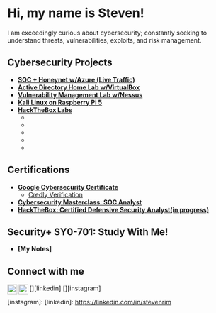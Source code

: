 <h1>Hi, my name is Steven!</h1>
I am exceedingly curious about cybersecurity; constantly seeking to understand threats, vulnerabilities, exploits, and risk management.  

<h2>Cybersecurity Projects</h2>

- <b>[SOC + Honeynet w/Azure (Live Traffic)](https://github.com/stevenrim/honeynet)</b>
- <b>[Active Directory Home Lab w/VirtualBox]()</b>
- <b>[Vulnerability Management Lab w/Nessus]()</b>
- <b>[Kali Linux on Raspberry Pi 5]()</b>
- <b>[HackTheBox Labs]()</b>
  - []()
  - []()
  - []()
  - []()
  - []()

<h2>Certifications</h2>

- <b>[Google Cybersecurity Certificate](https://www.coursera.org/account/accomplishments/specialization/certificate/SP8CUMT37QPG)</b>
  - [Credly Verification](https://www.credly.com/badges/c5dc51ac-beae-45ef-b27b-a060075191e3/print)
- <b>[Cybersecurity Masterclass: SOC Analyst](https://app.kajabi.com/certificates/72ada0d2)</b>
- <b>[HackTheBox: Certified Defensive Security Analyst(in progress)]()</b>

<h2>Security+ SY0-701: Study With Me!</h2>

- <b>[My Notes]</b>

<h2>Connect with me</h2>

[<img align="left" alt="StevenRim | LinkedIn" width="22px" src="https://cdn.jsdelivr.net/npm/simple-icons@v3/icons/linkedin.svg" />][linkedin]
[<img align="left" alt="StevenRim | Instagram" width="22px" src="https://cdn.jsdelivr.net/npm/simple-icons@v3/icons/instagram.svg" />][instagram]

[instagram]: 
[linkedin]: https://linkedin.com/in/stevenrim


